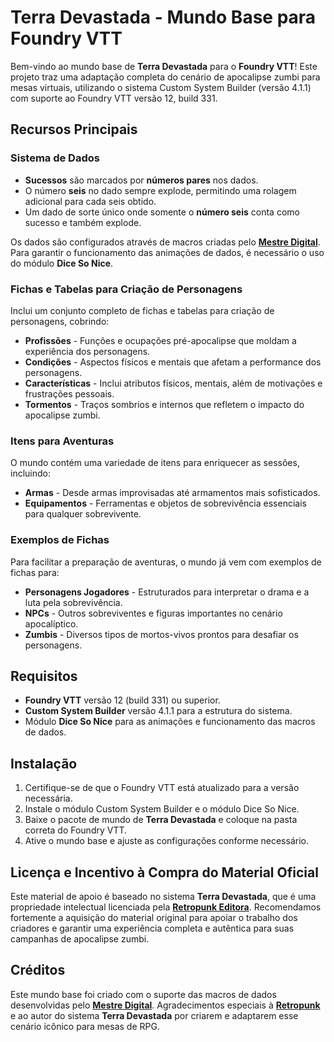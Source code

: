 <!DOCTYPE html>
<html lang="pt-BR">
<head>
    <meta charset="UTF-8">
    <meta name="viewport" content="width=device-width, initial-scale=1.0">
    <title>Terra Devastada - Mundo Base para Foundry VTT</title>
</head>
<body>

<h1>Terra Devastada - Mundo Base para Foundry VTT</h1>

<p>Bem-vindo ao mundo base de <strong>Terra Devastada</strong> para o <strong>Foundry VTT</strong>! Este projeto traz uma adaptação completa do cenário de apocalipse zumbi para mesas virtuais, utilizando o sistema Custom System Builder (versão 4.1.1) com suporte ao Foundry VTT versão 12, build 331.</p>

<h2>Recursos Principais</h2>

<h3>Sistema de Dados</h3>
<ul>
    <li><strong>Sucessos</strong> são marcados por <strong>números pares</strong> nos dados.</li>
    <li>O número <strong>seis</strong> no dado sempre explode, permitindo uma rolagem adicional para cada seis obtido.</li>
    <li>Um dado de sorte único onde somente o <strong>número seis</strong> conta como sucesso e também explode.</li>
</ul>
<p>Os dados são configurados através de macros criadas pelo <strong><a href="https://www.youtube.com/channel/UC6xEACXusmbHDxI7kGHmfVg" target="_blank">Mestre Digital</a></strong>. Para garantir o funcionamento das animações de dados, é necessário o uso do módulo <strong>Dice So Nice</strong>.</p>

<h3>Fichas e Tabelas para Criação de Personagens</h3>
<p>Inclui um conjunto completo de fichas e tabelas para criação de personagens, cobrindo:</p>
<ul>
    <li><strong>Profissões</strong> - Funções e ocupações pré-apocalipse que moldam a experiência dos personagens.</li>
    <li><strong>Condições</strong> - Aspectos físicos e mentais que afetam a performance dos personagens.</li>
    <li><strong>Características</strong> - Inclui atributos físicos, mentais, além de motivações e frustrações pessoais.</li>
    <li><strong>Tormentos</strong> - Traços sombrios e internos que refletem o impacto do apocalipse zumbi.</li>
</ul>

<h3>Itens para Aventuras</h3>
<p>O mundo contém uma variedade de itens para enriquecer as sessões, incluindo:</p>
<ul>
    <li><strong>Armas</strong> - Desde armas improvisadas até armamentos mais sofisticados.</li>
    <li><strong>Equipamentos</strong> - Ferramentas e objetos de sobrevivência essenciais para qualquer sobrevivente.</li>
</ul>

<h3>Exemplos de Fichas</h3>
<p>Para facilitar a preparação de aventuras, o mundo já vem com exemplos de fichas para:</p>
<ul>
    <li><strong>Personagens Jogadores</strong> - Estruturados para interpretar o drama e a luta pela sobrevivência.</li>
    <li><strong>NPCs</strong> - Outros sobreviventes e figuras importantes no cenário apocalíptico.</li>
    <li><strong>Zumbis</strong> - Diversos tipos de mortos-vivos prontos para desafiar os personagens.</li>
</ul>

<h2>Requisitos</h2>
<ul>
    <li><strong>Foundry VTT</strong> versão 12 (build 331) ou superior.</li>
    <li><strong>Custom System Builder</strong> versão 4.1.1 para a estrutura do sistema.</li>
    <li>Módulo <strong>Dice So Nice</strong> para as animações e funcionamento das macros de dados.</li>
</ul>

<h2>Instalação</h2>
<ol>
    <li>Certifique-se de que o Foundry VTT está atualizado para a versão necessária.</li>
    <li>Instale o módulo Custom System Builder e o módulo Dice So Nice.</li>
    <li>Baixe o pacote de mundo de <strong>Terra Devastada</strong> e coloque na pasta correta do Foundry VTT.</li>
    <li>Ative o mundo base e ajuste as configurações conforme necessário.</li>
</ol>

<h2>Licença e Incentivo à Compra do Material Oficial</h2>
<p>Este material de apoio é baseado no sistema <strong>Terra Devastada</strong>, que é uma propriedade intelectual licenciada pela <strong><a href="https://retropunk.net/editora/" target="_blank">Retropunk Editora</a></strong>. Recomendamos fortemente a aquisição do material original para apoiar o trabalho dos criadores e garantir uma experiência completa e autêntica para suas campanhas de apocalipse zumbi.</p>

<h2>Créditos</h2>
<p>Este mundo base foi criado com o suporte das macros de dados desenvolvidas pelo <strong><a href="https://www.youtube.com/channel/UC6xEACXusmbHDxI7kGHmfVg" target="_blank">Mestre Digital</a></strong>. Agradecimentos especiais à <strong><a href="https://retropunk.net/editora/" target="_blank">Retropunk</a></strong> e ao autor do sistema <strong>Terra Devastada</strong> por criarem e adaptarem esse cenário icônico para mesas de RPG.</p>

</body>
</html>
